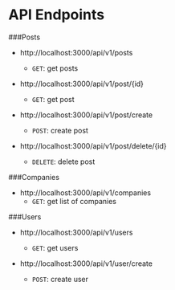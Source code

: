 
# API Endpoints
###Posts
- http://localhost:3000/api/v1/posts
    - `GET`: get posts
    
- http://localhost:3000/api/v1/post/{id}
    - `GET`: get post
    
- http://localhost:3000/api/v1/post/create
    - `POST`: create post
    
- http://localhost:3000/api/v1/post/delete/{id}
    - `DELETE`: delete post
    
###Companies
- http://localhost:3000/api/v1/companies
    - `GET`: get list of companies
    
###Users
- http://localhost:3000/api/v1/users
    - `GET`: get users
    
- http://localhost:3000/api/v1/user/create
    - `POST`: create user
  